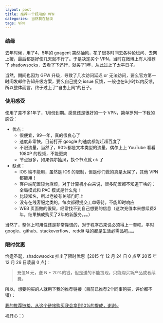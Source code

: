 ```yaml
---
layout: post
title: 推荐一个好用的 VPN
categories: 当然我在扯淡
tags: VPN
---
```


### 结缘

去年时候，用了4、5年的 goagent 突然抽风，花了很多时间去各种论坛问、去网上搜，最后都是好使几天就不行了。于是决定买个 VPN，当时在微博上有人推荐了 shadowsocks，去看了下还行，就买了1年，从此过上了太平日子。

当然，期间也因为 GFW 升级，导致了几次访问延迟 or 无法访问，要么官方第一时间发邮件告知升级方案，要么自己提交 issue 反馈，一般也在6小时以内反馈，所以整体而言，终于过上了"自由上网"的日子。

### 使用感受

使用了差不多1年了，1月份到期。感觉还是很好的一个 VPN，简单罗列一下我的感受：

* 优点：
	* 很便宜，99一年，真的很良心了
	* 速度非常快，目前打开 google 的速度都能赶超百度了
	* 不限流量，当然了，90%都是文本类型的流量，偶尔上上 YouTube 看看1080P 的视频，不能更爽
	* 节点挺多，如果偶尔抽风，换个节点就 ok 了
* 缺点：
	* IOS 端不能用，虽然是 IOS 的限制，但是你们做的真是太屎了，其他 VPN 都能用！
	* 客户端配置较为麻烦，对于计算机小白来说，很多配置都不知道干啥的：全局模式和 PAC 模式是什么鬼！
	* 比较知名，所以老被有关部门盯上
	* 没有在线客服之类的，每次都得提交工单等待。不能即时响应
	* WEB 页面做的很屎，经常找不到自己想要的信息（这次充值本来想续费2年，结果搞成购买了2年的新服务。。。）

当然了，整体上可用性还是非常靠谱的，对于程序员来说必须得上一套吧。平时 google、github、stackoverflow、reddit 啥的都是生活必需品吧。。。


### 限时优惠

恰逢圣诞，shadowsocks 推出了限时优惠【2015 年 12 月 24 日 0 点至 2015 年 12 月 26 日凌晨 0 点】：

> 充值N 元，送 N * 20%的钱，但是送的不能提现，只能购买新产品或者续费。

所以，想要购买的人就用下我的推荐链接（目前已推荐2个同事购买，评价都不错）：

[我的推荐链接，从这个链接购买我会拿到10%的提成，谢谢~](https://portal.shadowsocks.com/aff.php?aff=416)

祝开心：）